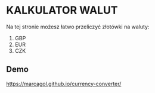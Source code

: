 # KALKULATOR WALUT
Na tej stronie możesz łatwo przeliczyć złotówki na waluty:
1. GBP
2. EUR
3. CZK

## Demo
https://marcagol.github.io/currency-converter/
